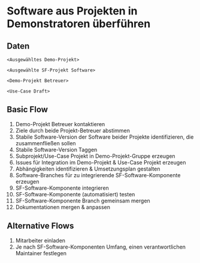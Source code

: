 # Software aus Projekten in Demonstratoren überführen

## Daten
`<Ausgewähltes Demo-Projekt>`

`<Ausgewählte SF-Projekt Software>`

`<Demo-Projekt Betreuer>`

`<Use-Case Draft>`

## Basic Flow
1. Demo-Projekt Betreuer kontaktieren
2. Ziele durch beide Projekt-Betreuer abstimmen
3. Stabile Software-Version der Software beider Projekte identifizieren, die zusammenfließen sollen
4. Stabile Software-Version Taggen
5. Subprojekt/Use-Case Projekt in Demo-Projekt-Gruppe erzeugen
6. Issues für Integration im Demo-Projekt & Use-Case Projekt erzeugen
7. Abhängigkeiten identifizieren & Umsetzungsplan gestalten
8. Software-Branches für zu integrierende SF-Software-Komponente erzeugen
9. SF-Software-Komponente integrieren
10. SF-Software-Komponente (automatisiert) testen
11. SF-Software-Komponente Branch gemeinsam mergen
12. Dokumentationen mergen & anpassen
 

## Alternative Flows
1. Mitarbeiter einladen
2. Je nach SF-Software-Komponenten Umfang, einen verantwortlichen Maintainer festlegen

#
